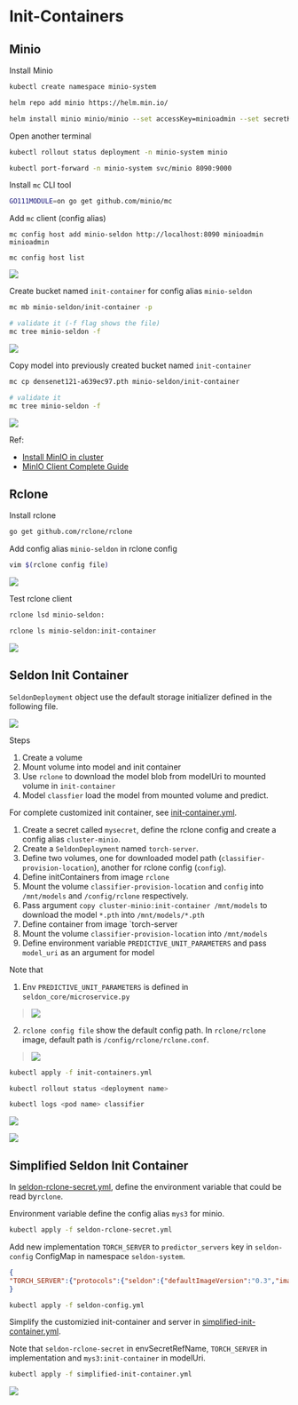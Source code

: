 # Init-Containers

## Minio

Install Minio

```bash
kubectl create namespace minio-system

helm repo add minio https://helm.min.io/

helm install minio minio/minio --set accessKey=minioadmin --set secretKey=minioadmin --namespace minio-system
```

Open another terminal

```bash
kubectl rollout status deployment -n minio-system minio

kubectl port-forward -n minio-system svc/minio 8090:9000
```

Install `mc` CLI tool

```bash
GO111MODULE=on go get github.com/minio/mc
```

Add `mc` client (config alias)

```
mc config host add minio-seldon http://localhost:8090 minioadmin minioadmin

mc config host list
```
![](https://i.imgur.com/dLUeRv7.png)



Create bucket named `init-container` for config alias `minio-seldon`

```bash
mc mb minio-seldon/init-container -p

# validate it (-f flag shows the file)
mc tree minio-seldon -f
```

![](https://i.imgur.com/TlDG465.png)

Copy model into previously created bucket named `init-container`

```bash
mc cp densenet121-a639ec97.pth minio-seldon/init-container

# validate it
mc tree minio-seldon -f
```

![](https://i.imgur.com/C37K7KI.png)

Ref:
- [Install MinIO in cluster](https://docs.seldon.io/projects/seldon-core/en/latest/examples/minio_setup.html)
- [MinIO Client Complete Guide](https://docs.min.io/docs/minio-client-complete-guide.html)


## Rclone

Install rclone

```bash
go get github.com/rclone/rclone
```

Add config alias `minio-seldon` in rclone config

```bash
vim $(rclone config file)
```

![](https://i.imgur.com/Fg7KfnP.png)

Test rclone client

```bash
rclone lsd minio-seldon:

rclone ls minio-seldon:init-container
```

![](https://i.imgur.com/Y02Fnwi.png)

## Seldon Init Container

`SeldonDeployment` object use the default storage initializer defined in the following file.

![](https://i.imgur.com/mkmxgS7.png)

Steps

1. Create a volume
2. Mount volume into model and init container
3. Use `rclone` to download the model blob from modelUri to mounted volume in `init-container`
4. Model `classfier` load the model from mounted volume and predict.

For complete customized init container, see [init-container.yml](init-container.yml).

1. Create a secret called `mysecret`, define the rclone config and create a config alias `cluster-minio`.
2. Create a `SeldonDeployment` named `torch-server`.
1. Define two volumes, one for downloaded model path (`classifier-provision-location`), another for rclone config (`config`).
2. Define initContainers from image `rclone`
3. Mount the volume `classifier-provision-location` and `config` into `/mnt/models` and `/config/rclone` respectively.
4. Pass argument `copy cluster-minio:init-container /mnt/models` to download the model `*.pth` into `/mnt/models/*.pth`
5. Define container from image `torch-server
6. Mount the volume `classifier-provision-location` into `/mnt/models`
7. Define environment variable `PREDICTIVE_UNIT_PARAMETERS` and pass `model_uri` as an argument for model

Note that

1. Env `PREDICTIVE_UNIT_PARAMETERS` is defined in `seldon_core/microservice.py` 
> ![](https://i.imgur.com/1xQqT6n.png)
2. `rclone config file` show the default config path. In `rclone/rclone` image, default path is `/config/rclone/rclone.conf`.
> ![](https://i.imgur.com/B1aIm8z.png)

```bash
kubectl apply -f init-containers.yml
```

```bash
kubectl rollout status <deployment name>
```

```bash
kubectl logs <pod name> classifier
```

![](https://i.imgur.com/NnXOUu5.png)

![](https://i.imgur.com/JgU4kVa.png)

## Simplified Seldon Init Container

In [seldon-rclone-secret.yml](seldon-rclone-secret.yml), define the environment variable that could be read by`rclone`.

Environment variable define the config alias `mys3` for minio. 

```bash
kubectl apply -f seldon-rclone-secret.yml
```

Add new implementation `TORCH_SERVER` to `predictor_servers` key in `seldon-config` ConfigMap in namespace `seldon-system`.

```json
{
"TORCH_SERVER":{"protocols":{"seldon":{"defaultImageVersion":"0.3","image":"titaneric/torch-server"}}}
}
```

```bash
kubectl apply -f seldon-config.yml
```

Simplify the customizied init-container and server in [simplified-init-container.yml](simplified-init-container.yml).

Note that `seldon-rclone-secret` in envSecretRefName, `TORCH_SERVER` in implementation and `mys3:init-container` in modelUri.

```bash
kubectl apply -f simplified-init-container.yml
```

![](https://i.imgur.com/MRe6Ado.png)